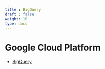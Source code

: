 ```yaml
---
title : BigQuery
draft : false
weight: 10
type: docs
---
```





# Google Cloud Platform


- [BigQuery](bigquery)
